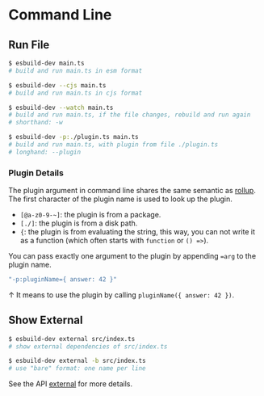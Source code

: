 # Command Line

## Run File

```bash
$ esbuild-dev main.ts
# build and run main.ts in esm format

$ esbuild-dev --cjs main.ts
# build and run main.ts in cjs format

$ esbuild-dev --watch main.ts
# build and run main.ts, if the file changes, rebuild and run again
# shorthand: -w

$ esbuild-dev -p:./plugin.ts main.ts
# build and run main.ts, with plugin from file ./plugin.ts
# longhand: --plugin
```

### Plugin Details

The plugin argument in command line shares the same semantic as
[rollup][rollup-plugin]. The first character of the plugin name is used to
look up the plugin.

- `[@a-z0-9-~]`: the plugin is from a package.
- `[./]`: the plugin is from a disk path.
- `{`: the plugin is from evaluating the string, this way, you can not
  write it as a function (which often starts with `function` or `() =>`).

You can pass exactly one argument to the plugin by appending `=arg` to the
plugin name.

```bash
"-p:pluginName={ answer: 42 }"
```

&uarr; It means to use the plugin by calling `pluginName({ answer: 42 })`.

## Show External

```bash
$ esbuild-dev external src/index.ts
# show external dependencies of src/index.ts

$ esbuild-dev external -b src/index.ts
# use "bare" format: one name per line
```

See the API [external](./api.md#external) for more details.

[rollup-plugin]: https://rollupjs.org/guide/en/#-p-plugin---plugin-plugin
